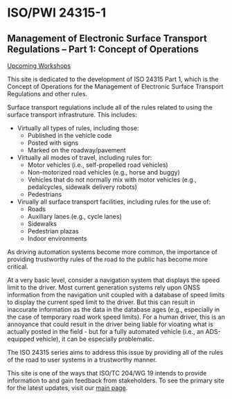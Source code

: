 # ISO/PWI 24315-1

## Management of Electronic Surface Transport Regulations – Part 1: Concept of Operations

[Upcoming Workshops](https://iso-tc204.github.io/iso24315p1/workshop_overview.html#workshops)

This site is dedicated to the development of ISO 24315 Part 1, which is the Concept of Operations for the Management of Electronic Surface Transport Regulations and other rules.

Surface transport regulations include all of the rules related to using the surface transport infrastruture. This includes:

- Virtually all types of rules, including those:
	- Published in the vehicle code
	- Posted with signs 
	- Marked on the roadway/pavement
- Virtually all modes of travel, including rules for:
	- Motor vehicles (i.e., self-propelled road vehicles)
	- Non-motorized road vehicles (e.g., horse and buggy)
	- Vehicles that do not normally mix with motor vehicles (e.g., pedalcycles, sidewalk delivery robots)
	- Pedestrians
- Virually all surface transport facilities, including rules for the use of:
	- Roads
	- Auxiliary lanes (e.g., cycle lanes)
	- Sidewalks 
	- Pedestrian plazas
	- Indoor environments

As driving automation systems become more common, the importance of providing trustworthy rules of the road to the public has become more critical. 

At a very basic level, consider a navigation system that displays the speed limit to the driver. Most current generation systems rely upon GNSS information from the navigation unit coupled with a database of speed limits to display the current sped limit to the driver. But this can result in inaccurate information as the data in the database ages (e.g., especially in the case of temporary road work speed limits). For a human driver, this is an annoyance that could result in the driver being liable for vioating what is actually posted in the field - but for a fully automated vehicle (i.e., an ADS-equipped vehicle), it can be especially problematic.

The ISO 24315 series aims to address this issue by providing all of the rules of the road to user systems in a trustworthy manner.

This site is one of the ways that ISO/TC 204/WG 19 intends to provide information to and gain feedback from stakeholders. To see the primary site for the latest updates, visit our [main page](https://iso-tc204.github.io/iso24315p1/).
